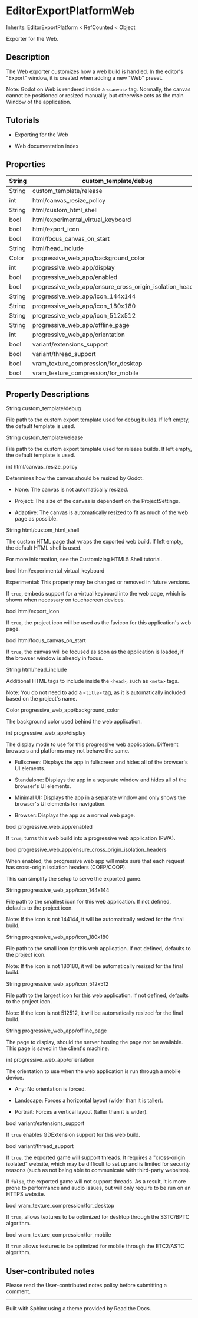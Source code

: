 # EditorExportPlatformWeb

Inherits: EditorExportPlatform < RefCounted < Object

Exporter for the Web.

## Description

The Web exporter customizes how a web build is handled. In the editor's
"Export" window, it is created when adding a new "Web" preset.

Note: Godot on Web is rendered inside a `<canvas>` tag. Normally, the canvas
cannot be positioned or resized manually, but otherwise acts as the main
Window of the application.

## Tutorials

  * Exporting for the Web

  * Web documentation index

## Properties

String | custom_template/debug  
---|---  
String | custom_template/release  
int | html/canvas_resize_policy  
String | html/custom_html_shell  
bool | html/experimental_virtual_keyboard  
bool | html/export_icon  
bool | html/focus_canvas_on_start  
String | html/head_include  
Color | progressive_web_app/background_color  
int | progressive_web_app/display  
bool | progressive_web_app/enabled  
bool | progressive_web_app/ensure_cross_origin_isolation_headers  
String | progressive_web_app/icon_144x144  
String | progressive_web_app/icon_180x180  
String | progressive_web_app/icon_512x512  
String | progressive_web_app/offline_page  
int | progressive_web_app/orientation  
bool | variant/extensions_support  
bool | variant/thread_support  
bool | vram_texture_compression/for_desktop  
bool | vram_texture_compression/for_mobile  
  
## Property Descriptions

String custom_template/debug

File path to the custom export template used for debug builds. If left empty,
the default template is used.

String custom_template/release

File path to the custom export template used for release builds. If left
empty, the default template is used.

int html/canvas_resize_policy

Determines how the canvas should be resized by Godot.

  * None: The canvas is not automatically resized.

  * Project: The size of the canvas is dependent on the ProjectSettings.

  * Adaptive: The canvas is automatically resized to fit as much of the web page as possible.

String html/custom_html_shell

The custom HTML page that wraps the exported web build. If left empty, the
default HTML shell is used.

For more information, see the Customizing HTML5 Shell tutorial.

bool html/experimental_virtual_keyboard

Experimental: This property may be changed or removed in future versions.

If `true`, embeds support for a virtual keyboard into the web page, which is
shown when necessary on touchscreen devices.

bool html/export_icon

If `true`, the project icon will be used as the favicon for this application's
web page.

bool html/focus_canvas_on_start

If `true`, the canvas will be focused as soon as the application is loaded, if
the browser window is already in focus.

String html/head_include

Additional HTML tags to include inside the `<head>`, such as `<meta>` tags.

Note: You do not need to add a `<title>` tag, as it is automatically included
based on the project's name.

Color progressive_web_app/background_color

The background color used behind the web application.

int progressive_web_app/display

The display mode to use for this progressive web application. Different
browsers and platforms may not behave the same.

  * Fullscreen: Displays the app in fullscreen and hides all of the browser's UI elements.

  * Standalone: Displays the app in a separate window and hides all of the browser's UI elements.

  * Minimal UI: Displays the app in a separate window and only shows the browser's UI elements for navigation.

  * Browser: Displays the app as a normal web page.

bool progressive_web_app/enabled

If `true`, turns this web build into a progressive web application (PWA).

bool progressive_web_app/ensure_cross_origin_isolation_headers

When enabled, the progressive web app will make sure that each request has
cross-origin isolation headers (COEP/COOP).

This can simplify the setup to serve the exported game.

String progressive_web_app/icon_144x144

File path to the smallest icon for this web application. If not defined,
defaults to the project icon.

Note: If the icon is not 144144, it will be automatically resized for the
final build.

String progressive_web_app/icon_180x180

File path to the small icon for this web application. If not defined, defaults
to the project icon.

Note: If the icon is not 180180, it will be automatically resized for the
final build.

String progressive_web_app/icon_512x512

File path to the largest icon for this web application. If not defined,
defaults to the project icon.

Note: If the icon is not 512512, it will be automatically resized for the
final build.

String progressive_web_app/offline_page

The page to display, should the server hosting the page not be available. This
page is saved in the client's machine.

int progressive_web_app/orientation

The orientation to use when the web application is run through a mobile
device.

  * Any: No orientation is forced.

  * Landscape: Forces a horizontal layout (wider than it is taller).

  * Portrait: Forces a vertical layout (taller than it is wider).

bool variant/extensions_support

If `true` enables GDExtension support for this web build.

bool variant/thread_support

If `true`, the exported game will support threads. It requires a "cross-origin
isolated" website, which may be difficult to set up and is limited for
security reasons (such as not being able to communicate with third-party
websites).

If `false`, the exported game will not support threads. As a result, it is
more prone to performance and audio issues, but will only require to be run on
an HTTPS website.

bool vram_texture_compression/for_desktop

If `true`, allows textures to be optimized for desktop through the S3TC/BPTC
algorithm.

bool vram_texture_compression/for_mobile

If `true` allows textures to be optimized for mobile through the ETC2/ASTC
algorithm.

## User-contributed notes

Please read the User-contributed notes policy before submitting a comment.

* * *

Built with Sphinx using a theme provided by Read the Docs.

